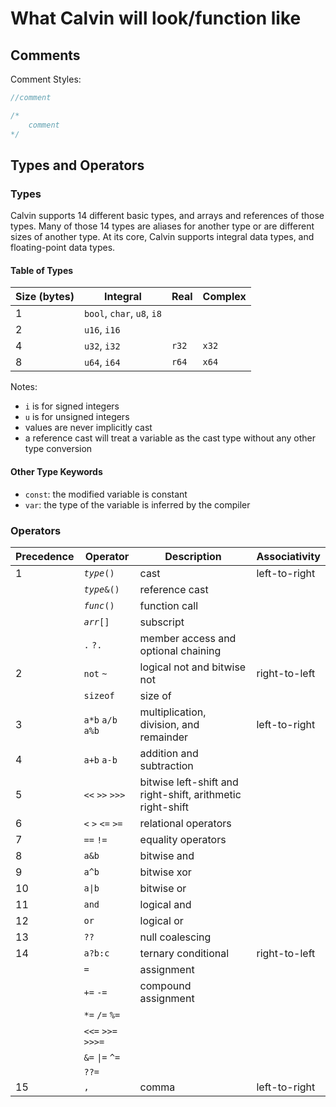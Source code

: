 # What Calvin will look/function like

## Comments

Comment Styles:

```c
//comment

/* 
    comment 
*/
```

## Types and Operators

### Types

Calvin supports 14 different basic types, and arrays and references of those types. Many of those 14 types are aliases for another type or are different sizes of another type. At its core, Calvin supports integral data types, and floating-point data types.

#### Table of Types

|Size (bytes)|Integral|Real|Complex|
|----|----|----|----|
|1|`bool`, `char`, `u8`, `i8`|||
|2|`u16`, `i16`|||
|4|`u32`, `i32`|`r32`|`x32`|
|8|`u64`, `i64`|`r64`|`x64`|

Notes:

- `i` is for signed integers
- `u` is for unsigned integers
- values are never implicitly cast
- a reference cast will treat a variable as the cast type without any other type conversion

#### Other Type Keywords

- `const`: the modified variable is constant
- `var`: the type of the variable is inferred by the compiler

### Operators

| Precedence | Operator           | Description                                                | Associativity |
| ---------- | ------------------ | ---------------------------------------------------------- | ------------- |
| 1          | *`type`*`()`       | cast                                                       | left-to-right |
|            | *`type`*`&()`      | reference cast                                             |               |
|            | *`func`*`()`       | function call                                              |               |
|            | *`arr`*`[]`        | subscript                                                  |               |
|            | `.` `?.`           | member access and optional chaining                        |               |
| 2          | `not` `~`          | logical not and bitwise not                                | right-to-left |
|            | `sizeof`           | size of                                                    |               |
| 3          | `a*b` `a/b` `a%b`  | multiplication, division, and remainder                    | left-to-right |
| 4          | `a+b` `a-b`        | addition and subtraction                                   |               |
| 5          | `<<` `>>` `>>>`    | bitwise left-shift and right-shift, arithmetic right-shift |               |
| 6          | `<` `>` `<=` `>=`  | relational operators                                       |               |
| 7          | `==` `!=`          | equality operators                                         |               |
| 8          | `a&b`              | bitwise and                                                |               |
| 9          | `a^b`              | bitwise xor                                                |               |
| 10         | `a\|b`             | bitwise or                                                 |               |
| 11         | `and`              | logical and                                                |               |
| 12         | `or`               | logical or                                                 |               |
| 13         | `??`               | null coalescing                                            |               |
| 14         | `a?b:c`            | ternary conditional                                        | right-to-left |
|            | `=`                | assignment                                                 |               |
|            | `+=` `-=`          | compound assignment                                        |               |
|            | `*=` `/=` `%=`     |                                                            |               |
|            | `<<=` `>>=` `>>>=` |                                                            |               |
|            | `&=` `\|=` `^=`    |                                                            |               |
|            | `??=`              |                                                            |               |
| 15         | `,`                | comma                                                      | left-to-right |

